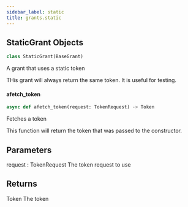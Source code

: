 ```yaml
---
sidebar_label: static
title: grants.static
---
```


## StaticGrant Objects

```python
class StaticGrant(BaseGrant)
```

A grant that uses a static token

THis grant will always return the same token.
It is useful for testing.

#### afetch\_token

```python
async def afetch_token(request: TokenRequest) -> Token
```

Fetches a token

This function will return the token that was passed to the constructor.

Parameters
----------
request : TokenRequest
    The token request to use

Returns
-------
Token
    The token

